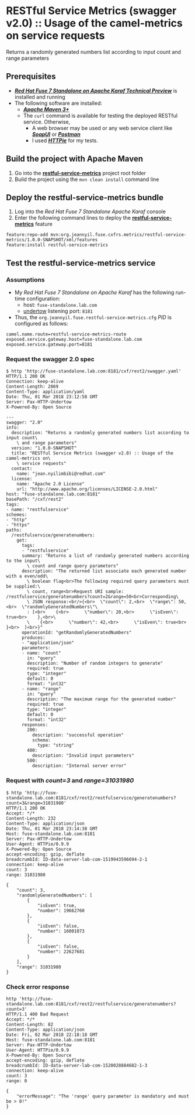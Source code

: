 # RESTful Service Metrics (swagger v2.0) :: Usage of the camel-metrics on service requests

Returns a randomly generated numbers list according to input count and range parameters

## Prerequisites

- _**[Red Hat Fuse 7 Standalone on Apache Karaf Technical Preview](https://access.redhat.com/documentation/en-us/red_hat_jboss_fuse/7.0-tp/html/installing_on_apache_karaf/)**_ is installed 
and running
- The following software are installed:
  - _**[Apache Maven 3+](https://maven.apache.org/)**_
  - The ```curl``` command is available for testing the deployed RESTful service. Otherwise,
    - A web browser may be used or any web service client like _**[SoapUI](https://www.soapui.org/)**_ or _**[Postman](https://www.getpostman.com/)**_
    - I used _**[HTTPie](https://httpie.org/)**_ for my tests.

## Build the project with Apache Maven

1. Go into the **[restful-service-metrics](../restful-service-metrics)** project root folder
2. Build the project using the ```mvn clean install``` command line

## Deploy the restful-service-metrics bundle

1. Log into the _Red Hat Fuse 7 Standalone Apache Karaf_ console
2. Enter the following command lines to deploy the **[restful-service-metrics](../restful-service-metrics/src/main/resources/features.xml)** feature
```
feature:repo-add mvn:org.jeannyil.fuse.cxfrs.metrics/restful-service-metrics/1.0.0-SNAPSHOT/xml/features
feature:install restful-service-metrics
```

## Test the restful-service-metrics service

### Assumptions
- My _Red Hat Fuse 7 Standalone on Apache Karaf_ has the following run-time configuration:
  - host: ```fuse-standalone.lab.com```
  - [undertow](http://undertow.io/) listening port: ```8181```
- Thus, the ```org.jeannyil.fuse.restful-service-metrics.cfg``` *PID* is configured as follows:
```
camel.name.route=restful-service-metrics-route
exposed.service.gateway.host=fuse-standalone.lab.com
exposed.service.gateway.port=8181
```

### Request the swagger 2.0 spec

```
$ http 'http://fuse-standalone.lab.com:8181/cxf/rest2/swagger.yaml'
HTTP/1.1 200 OK
Connection: keep-alive
Content-Length: 2069
Content-Type: application/yaml
Date: Thu, 01 Mar 2018 23:12:58 GMT
Server: Pax-HTTP-Undertow
X-Powered-By: Open Source

---
swagger: "2.0"
info:
  description: "Returns a randomly generated numbers list according to input count\
    \ and range parameters"
  version: "1.0.0-SNAPSHOT"
  title: "RESTful Service Metrics (swagger v2.0) :: Usage of the camel-metrics on\
    \ service requests"
  contact:
    name: "jean.nyilimbibi@redhat.com"
  license:
    name: "Apache 2.0 License"
    url: "http://www.apache.org/licenses/LICENSE-2.0.html"
host: "fuse-standalone.lab.com:8181"
basePath: "/cxf/rest2"
tags:
- name: "restfulservice"
schemes:
- "http"
- "https"
paths:
  /restfulservice/generatenumbers:
    get:
      tags:
      - "restfulservice"
      summary: "Returns a list of randomly generated numbers according to the input\
        \ count and range query parameters"
      description: "The returned list associate each generated number with a even/odd\
        \ boolean flag<br>The following required query parameters must be supplied:\
        \ count, range<br>Request URI sample: /restfulservice/generatenumbers?count=2&range=50<br>Corresponding\
        \ JSON response:<br/>{<br>  \"count\": 2,<br>  \"range\": 50,<br>  \"randomlyGeneratedNumbers\"\
        : [<br>    {<br>      \"number\": 20,<br>      \"isEven\": true<br>    },<br>\
        \    {<br>      \"number\": 42,<br>      \"isEven\": true<br>    }<br>  ]<br>}"
      operationId: "getRandomlyGeneratedNumbers"
      produces:
      - "application/json"
      parameters:
      - name: "count"
        in: "query"
        description: "Number of random integers to generate"
        required: true
        type: "integer"
        default: 0
        format: "int32"
      - name: "range"
        in: "query"
        description: "The maximum range for the generated number"
        required: true
        type: "integer"
        default: 0
        format: "int32"
      responses:
        200:
          description: "successful operation"
          schema:
            type: "string"
        400:
          description: "Invalid input parameters"
        500:
          description: "Internal server error"
```

### Request with *count=3* and *range=31031980*

```
$ http 'http://fuse-standalone.lab.com:8181/cxf/rest2/restfulservice/generatenumbers?count=3&range=31031980'
HTTP/1.1 200 OK
Accept: */*
Content-Length: 232
Content-Type: application/json
Date: Thu, 01 Mar 2018 23:14:38 GMT
Host: fuse-standalone.lab.com:8181
Server: Pax-HTTP-Undertow
User-Agent: HTTPie/0.9.9
X-Powered-By: Open Source
accept-encoding: gzip, deflate
breadcrumbId: ID-data-server-lab-com-1519943596694-2-1
connection: keep-alive
count: 3
range: 31031980

{
    "count": 3,
    "randomlyGeneratedNumbers": [
        {
            "isEven": true,
            "number": 19662760
        },
        {
            "isEven": false,
            "number": 16001073
        },
        {
            "isEven": false,
            "number": 22627681
        }
    ],
    "range": 31031980
}
```

### Check error response

```
http 'http://fuse-standalone.lab.com:8181/cxf/rest2/restfulservice/generatenumbers?count=3'
HTTP/1.1 400 Bad Request
Accept: */*
Content-Length: 82
Content-Type: application/json
Date: Fri, 02 Mar 2018 22:18:18 GMT
Host: fuse-standalone.lab.com:8181
Server: Pax-HTTP-Undertow
User-Agent: HTTPie/0.9.9
X-Powered-By: Open Source
accept-encoding: gzip, deflate
breadcrumbId: ID-data-server-lab-com-1520028884682-1-3
connection: keep-alive
count: 3
range: 0

{
    "errorMessage": "The 'range' query parameter is mandatory and must be > 0!"
}
```
